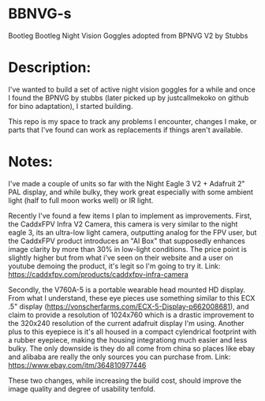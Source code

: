 # BBNVG-s
Bootleg Bootleg Night Vision Goggles adopted from BPNVG V2 by Stubbs

# Description:
I've wanted to build a set of active night vision goggles for a while and once I found the BPNVG by stubbs (later picked up by justcallmekoko on github for bino adaptation), I started building.

This repo is my space to track any problems I encounter, changes I make, or parts that I've found can work as replacements if things aren't available.

# Notes:
I've made a couple of units so far with the Night Eagle 3 V2 + Adafruit 2" PAL display, and while bulky, they work great especially with some ambient light (half to full moon works well) or IR light.

Recently I've found a few items I plan to implement as improvements. First, the CaddxFPV Infra V2 Camera, this camera is very similar to the night eagle 3, its an ultra-low light camera, outputting analog for the FPV user, but the CaddxFPV product introduces an "AI Box" that supposedly enhances image clarity by more than 30% in low-light conditions. The price point is slightly higher but from what i've seen on their website and a user on youtube demoing the product, it's legit so I'm going to try it. Link: https://caddxfpv.com/products/caddxfpv-infra-camera

Secondly, the V760A-5 is a portable wearable head mounted HD display. From what I understand, these eye pieces use something similar to this ECX .5" display (https://vonscherfarms.com/ECX-5-Display-p662008681), and claim to provide a resolution of 1024x760 which is a drastic improvement to the 320x240 resolution of the current adafruit display I'm using. Another plus to this eyepiece is it's all housed in a compact cylendrical footprint with a rubber eyepiece, making the housing integrationg much easier and less bulky. The only downside is they do all come from china so places like ebay and alibaba are really the only sources you can purchase from. Link: https://www.ebay.com/itm/364810977446

These two changes, while increasing the build cost, should improve the image quality and degree of usability tenfold.
